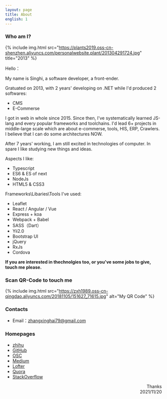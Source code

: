 ```yaml
---
layout: page
title: About
english: 1
---
```


### Who am I?

{% include img.html src="https://plants2019.oss-cn-shenzhen.aliyuncs.com/personalwebsite.plant/201304291724.jpg" title="2013" %}

Hello：

My name is Singhi, a software developer, a front-ender.

Gratuated on 2013, with 2 years' developing on .NET while I'd produced 2 softwares:

- CMS
- E-Commerse

I got in web in whole since 2015. Since then, I've systematically learned JS-lang and every popular frameworks and toolchains. I'd lead 6+ projects in middle-large scale which are about e-commerse, tools, HIS, ERP, Crawlers. I believe that I can do some architectures NOW.

After 7 years' working, I am still excited in technologies of computer. In spare I like studying new things and ideas.

Aspects I like:

- Typescript
- ES6 & ES of next
- NodeJs
- HTML5 & CSS3

Frameworks\Libaries\Tools I've used:

- Leaflet
- React / Angular / Vue
- Express + koa
- Webpack + Babel
- SASS（Dart）
- Yii2.0
- Bootstrap UI
- jQuery
- RxJs
- Cordova

**If you are interested in thechnolgies too, or you've some jobs to give, touch me please.**

### Scan QR-Code to touch me
{% include img.html src="https://zxh1989.oss-cn-qingdao.aliyuncs.com/20181105/151627_71615.jpg" alt="My QR Code" %}

### Contacts

- Email：zhangxinghai79@gmail.com

### Homepages

- [zhihu](https://www.zhihu.com/people/zhangxingxing89)
- [GitHub](https://github.com/zxh19890103)
- [OSC](https://github.com/zxh19890103)
- [Medium](https://medium.com/@zhangxinghai79)
- [Lofter](https://stars-in-the-sea.lofter.com/)
- [Quora](https://www.quora.com/profile/Singhi-John)
- [StackOverflow](https://stackoverflow.com/users/5721861/singhi-john)

<p style="text-align: right">
Thanks
<br>  
2021/11/20
</p>
